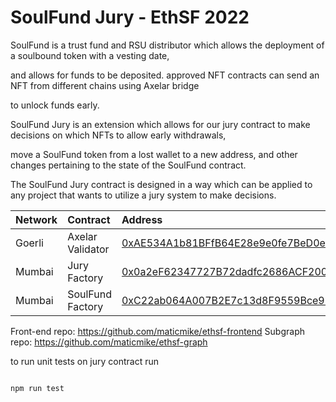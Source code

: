 # SoulFund Jury - EthSF 2022

SoulFund is a trust fund and RSU distributor which allows the deployment of a soulbound token with a vesting date,

and allows for funds to be deposited. approved NFT contracts can send an NFT from different chains using Axelar bridge

to unlock funds early.

SoulFund Jury is an extension which allows for our jury contract to make decisions on which NFTs to allow early withdrawals,

move a SoulFund token from a lost wallet to a new address, and other changes pertaining to the state of the SoulFund contract.

The SoulFund Jury contract is designed in a way which can be applied to any project that wants to utilize a jury system to make decisions.

| Network | Contract         | Address                                                                                                                              |
| :------ | :--------------- | :----------------------------------------------------------------------------------------------------------------------------------- |
| Goerli  | Axelar Validator | [0xAE534A1b81BFfB64E28e9e0fe7BeD0e57363E0a2](https://goerli.etherscan.io/address/0x6e4d602cc4893e1fa9fb1bc702e9a2c37522fcc4)         |
| Mumbai  | Jury Factory     | [0x0a2eF62347727B72dadfc2686ACF200127E504c5](https://mumbai.polygonscan.com/address/0x0a2eF62347727B72dadfc2686ACF200127E504c5#code) |
| Mumbai  | SoulFund Factory | [0xC22ab064A007B2E7c13d8F9559Bce9F09008C6d0](https://mumbai.polygonscan.com/address/0xC22ab064A007B2E7c13d8F9559Bce9F09008C6d0#code) |

Front-end repo: https://github.com/maticmike/ethsf-frontend
Subgraph repo: https://github.com/maticmike/ethsf-graph

to run unit tests on jury contract run

```shell

npm run test

```
